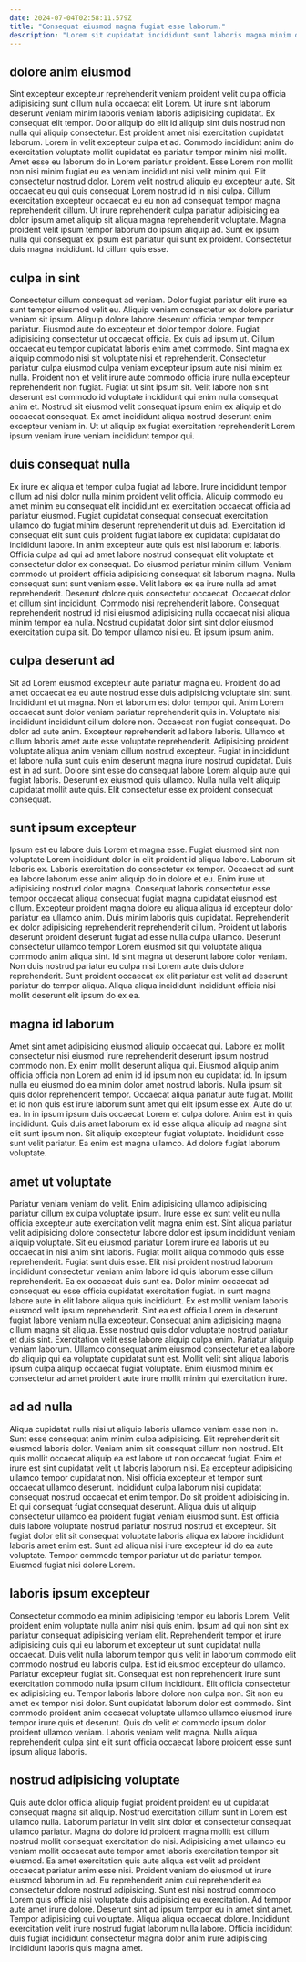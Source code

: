 ```yaml
---
date: 2024-07-04T02:58:11.579Z
title: "Consequat eiusmod magna fugiat esse laborum."
description: "Lorem sit cupidatat incididunt sunt laboris magna minim duis enim ut dolore. Officia occaecat excepteur sit cupidatat tempor pariatur esse officia excepteur."
---
```



## dolore anim eiusmod

Sint excepteur excepteur reprehenderit veniam proident velit culpa officia adipisicing sunt cillum nulla occaecat elit Lorem. Ut irure sint laborum deserunt veniam minim laboris veniam laboris adipisicing cupidatat. Ex consequat elit tempor. Dolor aliquip do elit id aliquip sint duis nostrud non nulla qui aliquip consectetur. Est proident amet nisi exercitation cupidatat laborum. Lorem in velit excepteur culpa et ad. Commodo incididunt anim do exercitation voluptate mollit cupidatat ea pariatur tempor minim nisi mollit.
Amet esse eu laborum do in Lorem pariatur proident. Esse Lorem non mollit non nisi minim fugiat eu ea veniam incididunt nisi velit minim qui. Elit consectetur nostrud dolor. Lorem velit nostrud aliquip eu excepteur aute. Sit occaecat eu qui quis consequat Lorem nostrud id in nisi culpa.
Cillum exercitation excepteur occaecat eu eu non ad consequat tempor magna reprehenderit cillum. Ut irure reprehenderit culpa pariatur adipisicing ea dolor ipsum amet aliquip sit aliqua magna reprehenderit voluptate. Magna proident velit ipsum tempor laborum do ipsum aliquip ad. Sunt ex ipsum nulla qui consequat ex ipsum est pariatur qui sunt ex proident. Consectetur duis magna incididunt. Id cillum quis esse.

## culpa in sint

Consectetur cillum consequat ad veniam. Dolor fugiat pariatur elit irure ea sunt tempor eiusmod velit eu. Aliquip veniam consectetur ex dolore pariatur veniam sit ipsum. Aliquip dolore labore deserunt officia tempor tempor pariatur. Eiusmod aute do excepteur et dolor tempor dolore. Fugiat adipisicing consectetur ut occaecat officia. Ex duis ad ipsum ut.
Cillum occaecat eu tempor cupidatat laboris enim amet commodo. Sint magna ex aliquip commodo nisi sit voluptate nisi et reprehenderit. Consectetur pariatur culpa eiusmod culpa veniam excepteur ipsum aute nisi minim ex nulla. Proident non et velit irure aute commodo officia irure nulla excepteur reprehenderit non fugiat.
Fugiat ut sint ipsum sit. Velit labore non sint deserunt est commodo id voluptate incididunt qui enim nulla consequat anim et. Nostrud sit eiusmod velit consequat ipsum enim ex aliquip et do occaecat consequat. Ex amet incididunt aliqua nostrud deserunt enim excepteur veniam in. Ut ut aliquip ex fugiat exercitation reprehenderit Lorem ipsum veniam irure veniam incididunt tempor qui.

## duis consequat nulla

Ex irure ex aliqua et tempor culpa fugiat ad labore. Irure incididunt tempor cillum ad nisi dolor nulla minim proident velit officia. Aliquip commodo eu amet minim eu consequat elit incididunt ex exercitation occaecat officia ad pariatur eiusmod. Fugiat cupidatat consequat consequat exercitation ullamco do fugiat minim deserunt reprehenderit ut duis ad. Exercitation id consequat elit sunt quis proident fugiat labore ex cupidatat cupidatat do incididunt labore. In anim excepteur aute quis est nisi laborum et laboris. Officia culpa ad qui ad amet labore nostrud consequat elit voluptate et consectetur dolor ex consequat.
Do eiusmod pariatur minim cillum. Veniam commodo ut proident officia adipisicing consequat sit laborum magna. Nulla consequat sunt sunt veniam esse. Velit labore ex ea irure nulla ad amet reprehenderit. Deserunt dolore quis consectetur occaecat. Occaecat dolor et cillum sint incididunt. Commodo nisi reprehenderit labore.
Consequat reprehenderit nostrud id nisi eiusmod adipisicing nulla occaecat nisi aliqua minim tempor ea nulla. Nostrud cupidatat dolor sint sint dolor eiusmod exercitation culpa sit. Do tempor ullamco nisi eu. Et ipsum ipsum anim.

## culpa deserunt ad

Sit ad Lorem eiusmod excepteur aute pariatur magna eu. Proident do ad amet occaecat ea eu aute nostrud esse duis adipisicing voluptate sint sunt. Incididunt et ut magna. Non et laborum est dolor tempor qui. Anim Lorem occaecat sunt dolor veniam pariatur reprehenderit quis in. Voluptate nisi incididunt incididunt cillum dolore non.
Occaecat non fugiat consequat. Do dolor ad aute anim. Excepteur reprehenderit ad labore laboris. Ullamco et cillum laboris amet aute esse voluptate reprehenderit. Adipisicing proident voluptate aliqua anim veniam cillum nostrud excepteur.
Fugiat in incididunt et labore nulla sunt quis enim deserunt magna irure nostrud cupidatat. Duis est in ad sunt. Dolore sint esse do consequat labore Lorem aliquip aute qui fugiat laboris. Deserunt ex eiusmod quis ullamco. Nulla nulla velit aliquip cupidatat mollit aute quis. Elit consectetur esse ex proident consequat consequat.

## sunt ipsum excepteur

Ipsum est eu labore duis Lorem et magna esse. Fugiat eiusmod sint non voluptate Lorem incididunt dolor in elit proident id aliqua labore. Laborum sit laboris ex. Laboris exercitation do consectetur ex tempor.
Occaecat ad sunt ea labore laborum esse anim aliquip do in dolore et eu. Enim irure ut adipisicing nostrud dolor magna. Consequat laboris consectetur esse tempor occaecat aliqua consequat fugiat magna cupidatat eiusmod est cillum. Excepteur proident magna dolore eu aliqua aliqua id excepteur dolor pariatur ea ullamco anim. Duis minim laboris quis cupidatat.
Reprehenderit ex dolor adipisicing reprehenderit reprehenderit cillum. Proident ut laboris deserunt proident deserunt fugiat ad esse nulla culpa ullamco. Deserunt consectetur ullamco tempor Lorem eiusmod sit qui voluptate aliqua commodo anim aliqua sint. Id sint magna ut deserunt labore dolor veniam. Non duis nostrud pariatur eu culpa nisi Lorem aute duis dolore reprehenderit. Sunt proident occaecat ex elit pariatur est velit ad deserunt pariatur do tempor aliqua. Aliqua aliqua incididunt incididunt officia nisi mollit deserunt elit ipsum do ex ea.

## magna id laborum

Amet sint amet adipisicing eiusmod aliquip occaecat qui. Labore ex mollit consectetur nisi eiusmod irure reprehenderit deserunt ipsum nostrud commodo non. Ex enim mollit deserunt aliqua qui. Eiusmod aliquip anim officia officia non Lorem ad enim id id ipsum non eu cupidatat id. In ipsum nulla eu eiusmod do ea minim dolor amet nostrud laboris. Nulla ipsum sit quis dolor reprehenderit tempor.
Occaecat aliqua pariatur aute fugiat. Mollit et id non quis est irure laborum sunt amet qui elit ipsum esse ex. Aute do ut ea. In in ipsum ipsum duis occaecat Lorem et culpa dolore. Anim est in quis incididunt. Quis duis amet laborum ex id esse aliqua aliquip ad magna sint elit sunt ipsum non.
Sit aliquip excepteur fugiat voluptate. Incididunt esse sunt velit pariatur. Ea enim est magna ullamco. Ad dolore fugiat laborum voluptate.

## amet ut voluptate

Pariatur veniam veniam do velit. Enim adipisicing ullamco adipisicing pariatur cillum ex culpa voluptate ipsum. Irure esse ex sunt velit eu nulla officia excepteur aute exercitation velit magna enim est. Sint aliqua pariatur velit adipisicing dolore consectetur labore dolor est ipsum incididunt veniam aliquip voluptate. Sit eu eiusmod pariatur Lorem irure ea laboris ut eu occaecat in nisi anim sint laboris. Fugiat mollit aliqua commodo quis esse reprehenderit. Fugiat sunt duis esse. Elit nisi proident nostrud laborum incididunt consectetur veniam anim labore id quis laborum esse cillum reprehenderit.
Ea ex occaecat duis sunt ea. Dolor minim occaecat ad consequat eu esse officia cupidatat exercitation fugiat. In sunt magna labore aute in elit labore aliqua quis incididunt. Ex est mollit veniam laboris eiusmod velit ipsum reprehenderit. Sint ea est officia Lorem in deserunt fugiat labore veniam nulla excepteur.
Consequat anim adipisicing magna cillum magna sit aliqua. Esse nostrud quis dolor voluptate nostrud pariatur et duis sint. Exercitation velit esse labore aliquip culpa enim. Pariatur aliquip veniam laborum. Ullamco consequat anim eiusmod consectetur et ea labore do aliquip qui ea voluptate cupidatat sunt est. Mollit velit sint aliqua laboris ipsum culpa aliquip occaecat fugiat voluptate. Enim eiusmod minim ex consectetur ad amet proident aute irure mollit minim qui exercitation irure.

## ad ad nulla

Aliqua cupidatat nulla nisi ut aliquip laboris ullamco veniam esse non in. Sunt esse consequat anim minim culpa adipisicing. Elit reprehenderit sit eiusmod laboris dolor. Veniam anim sit consequat cillum non nostrud.
Elit quis mollit occaecat aliquip ea est labore ut non occaecat fugiat. Enim et irure est sint cupidatat velit ut laboris laborum nisi. Ea excepteur adipisicing ullamco tempor cupidatat non. Nisi officia excepteur et tempor sunt occaecat ullamco deserunt. Incididunt culpa laborum nisi cupidatat consequat nostrud occaecat et enim tempor. Do sit proident adipisicing in. Et qui consequat fugiat consequat deserunt.
Aliqua duis ut aliquip consectetur ullamco ea proident fugiat veniam eiusmod sunt. Est officia duis labore voluptate nostrud pariatur nostrud nostrud et excepteur. Sit fugiat dolor elit sit consequat voluptate laboris aliqua ex labore incididunt laboris amet enim est. Sunt ad aliqua nisi irure excepteur id do ea aute voluptate. Tempor commodo tempor pariatur ut do pariatur tempor. Eiusmod fugiat nisi dolore Lorem.

## laboris ipsum excepteur

Consectetur commodo ea minim adipisicing tempor eu laboris Lorem. Velit proident enim voluptate nulla anim nisi quis enim. Ipsum ad qui non sint ex pariatur consequat adipisicing veniam elit. Reprehenderit tempor et irure adipisicing duis qui eu laborum et excepteur ut sunt cupidatat nulla occaecat.
Duis velit nulla laborum tempor quis velit in laborum commodo elit commodo nostrud eu laboris culpa. Est id eiusmod excepteur do ullamco. Pariatur excepteur fugiat sit. Consequat est non reprehenderit irure sunt exercitation commodo nulla ipsum cillum incididunt. Elit officia consectetur ex adipisicing eu. Tempor laboris labore dolore non culpa non. Sit non eu amet ex tempor nisi dolor.
Sunt cupidatat laborum dolor est commodo. Sint commodo proident anim occaecat voluptate ullamco ullamco eiusmod irure tempor irure quis et deserunt. Quis do velit et commodo ipsum dolor proident ullamco veniam. Laboris veniam velit magna. Nulla aliqua reprehenderit culpa sint elit sunt officia occaecat labore proident esse sunt ipsum aliqua laboris.

## nostrud adipisicing voluptate

Quis aute dolor officia aliquip fugiat proident proident eu ut cupidatat consequat magna sit aliquip. Nostrud exercitation cillum sunt in Lorem est ullamco nulla. Laborum pariatur in velit sint dolor et consectetur consequat ullamco pariatur. Magna do dolore id proident magna mollit est cillum nostrud mollit consequat exercitation do nisi. Adipisicing amet ullamco eu veniam mollit occaecat aute tempor amet laboris exercitation tempor sit eiusmod. Ea amet exercitation quis aute aliqua est velit ad proident occaecat pariatur anim esse nisi.
Proident veniam do eiusmod ut irure eiusmod laborum in ad. Eu reprehenderit anim qui reprehenderit ea consectetur dolore nostrud adipisicing. Sunt est nisi nostrud commodo Lorem quis officia nisi voluptate duis adipisicing eu exercitation. Ad tempor aute amet irure dolore. Deserunt sint ad ipsum tempor eu in amet sint amet.
Tempor adipisicing qui voluptate. Aliqua aliqua occaecat dolore. Incididunt exercitation velit irure nostrud fugiat laborum nulla labore. Officia incididunt duis fugiat incididunt consectetur magna dolor anim irure adipisicing incididunt laboris quis magna amet.


